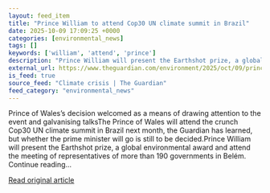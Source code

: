 ```yaml
---
layout: feed_item
title: "Prince William to attend Cop30 UN climate summit in Brazil"
date: 2025-10-09 17:09:25 +0000
categories: [environmental_news]
tags: []
keywords: ['william', 'attend', 'prince']
description: "Prince William will present the Earthshot prize, a global environmental award and attend the meeting of representatives of more than 190 governments in Belém"
external_url: https://www.theguardian.com/environment/2025/oct/09/prince-william-to-attend-cop30-un-climate-summit-in-brazil
is_feed: true
source_feed: "Climate crisis | The Guardian"
feed_category: "environmental_news"
---
```


Prince of Wales’s decision welcomed as a means of drawing attention to the event and galvanising talksThe Prince of Wales will attend the crunch Cop30 UN climate summit in Brazil next month, the Guardian has learned, but whether the prime minister will go is still to be decided.Prince William will present the Earthshot prize, a global environmental award and attend the meeting of representatives of more than 190 governments in Belém. Continue reading...

[Read original article](https://www.theguardian.com/environment/2025/oct/09/prince-william-to-attend-cop30-un-climate-summit-in-brazil)
